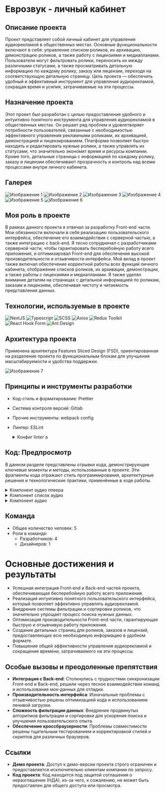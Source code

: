 # Еврозвук - личный кабинет

## Описание проекта

Проект представляет собой личный кабинет для управления аудиорекламой в общественных местах. Основные функциональности включают в себя: управление списком роликов, их архивацию, демонстрацию роликов, а также работу с лицензиями и медиапланами. Пользователи могут фильтровать ролики, переносить их между различными статусами, а также просматривать детальную информацию по каждому ролику, заказу или лицензии, переходя на соответствующую детальную страницу. Цель проекта — обеспечить удобный и эффективный инструмент для управления аудиорекламой, сокращая время и усилия, затрачиваемые на эти процессы.


## Назначение проекта

Этот проект был разработан с целью предоставления удобного и интуитивно понятного инструмента для управления аудиорекламой в общественных местах. Он решает ряд проблем и удовлетворяет потребности пользователей, связанные с необходимостью эффективного управления рекламными роликами, их архивацией, демонстрацией и лицензированием. Платформа позволяет быстро находить и редактировать нужные ролики, а также управлять их статусами, что значительно экономит время и ресурсы компании. Кроме того, детальные страницы с информацией по каждому ролику, заказу и лицензии обеспечивают прозрачность и контроль над всеми процессами внутри личного кабинета.


## Галерея

![Изображение 1](https://github.com/BrepeX/eurosound/blob/main/screen%201.png)
![Изображение 2](https://github.com/BrepeX/eurosound/blob/main/screen%202.png)
![Изображение 3](https://github.com/BrepeX/eurosound/blob/main/screen%203.png)
![Изображение 4](https://github.com/BrepeX/eurosound/blob/main/screen%204.png)
![Изображение 5](https://github.com/BrepeX/eurosound/blob/main/screen%205.png)
![Изображение 6](https://github.com/BrepeX/eurosound/blob/main/screen%206.png)

## Моя роль в проекте

В рамках данного проекта я отвечал за разработку Front-end части. Мои обязанности включали в себя реализацию пользовательского интерфейса, обеспечение его взаимодействия с серверной частью, а также интеграцию с back-end. Я тесно сотрудничал с разработчиками серверной части, чтобы гарантировать бесперебойную работу всего приложения, и оптимизировал Front-end для обеспечения высокой производительности и отзывчивости интерфейса. Мой вклад в проект также включал обеспечение корректной работы всех функций личного кабинета, отображение списков роликов, их архивации, демонстрации, а также работы с лицензиями и медиапланами. Я также уделял внимание деталям на страницах с детальной информацией по роликам, заказам и лицензиям, обеспечивая чистоту и читаемость представления данных.


## Технологии, используемые в проекте

  ![NextJS](https://img.shields.io/badge/-NextJS-black?style=for-the-badge&logo=next.js)
  ![Typescript](https://img.shields.io/badge/-Typescript-white?style=for-the-badge&logo=typescript)
  ![SCSS](https://img.shields.io/badge/-SCSS-pink?style=for-the-badge&logo=sass)
  ![Axios](https://img.shields.io/badge/-Axios-blue?style=for-the-badge)
  ![Redux Toolkit](https://img.shields.io/badge/-Redux_Toolkit-purple?style=for-the-badge&logo=redux)
  ![React Hook Form](https://img.shields.io/badge/-React_Hook_Form-blue?style=for-the-badge)
  ![Ant Design](https://img.shields.io/badge/-Ant_Design-blue?style=for-the-badge&logo=antdesign)

## Архитектура проекта

Применена архитектура Features Sliced Design (FSD), ориентированная на разделение проекта по функциональным блокам для улучшения масштабируемости и удобства поддержки.

![Изображение 7](https://github.com/BrepeX/eurosound/blob/main/screen%207.png)


## Принципы и инструменты разработки
- Код-стиль и форматирование: Prettier
- Система контроля версий: Gitlab
- Прочие инструменты: webpack config
- Линтер: ESLint
  <details>
  <summary>Конфиг linter`а</summary>
  
  ```javascript
  module.exports = {
    env: { browser: true, es2020: true, node: true },
    extends: [
      "eslint:recommended",
      "plugin:@typescript-eslint/recommended",
      "plugin:react-hooks/recommended",
      "@feature-sliced",
      "plugin:@next/next/recommended",
      "next",
    ],
    parser: "@typescript-eslint/parser",
    parserOptions: { ecmaVersion: "latest", sourceType: "module" },
    plugins: ["react-refresh"],
    rules: {
      "react-refresh/only-export-components": "off",
      "no-unused-vars": "off",
      "@typescript-eslint/no-unused-vars": [
        "error",
        { ignoreRestSiblings: true },
      ],
      "import/no-internal-modules": "off",
    },
    settings: {
      "import/resolver": {
        typescript: {
          alwaysTryTypes: true,
        },
      },
    },
  };
</details>

## Код: Предпросмотр

В данном разделе представлены отрывки кода, демонстрирующие ключевые моменты и методы, использованные в проекте. Эти фрагменты кода отражают стиль программирования, архитектурные решения и технологические практики, применённые в ходе работы.

<details>
  <summary>Компонент аудио плеера</summary>

  ```javascript
    import cs from "classnames";
    import Link from "next/link";
    import { FC, useCallback, useMemo } from "react";
    import { PlayPlayerIcon, PausePlayerIcon } from "@shared/images";
    import { useAudio } from "@shared/libs/audio";
    import { parseSecondsToInline } from "../../lib";
    import { ProgressLine } from "../progress-line/ProgressLine";
    import classes from "./PlayerControl.module.scss";
    
    interface IPlayerControlProps {
      src: string;
      id: number | string;
      title: string;
      link?: string;
      isHide?: boolean;
      className?: string;
    }
    
    export const PlayerControl: FC<IPlayerControlProps> = ({
      src,
      id,
      title,
      link,
      isHide = false,
      className,
    }) => {
      const audio = useAudio(src);
    
      const handlerProgressLine = useCallback(
        (time: number) => audio && audio.setCurrentTime(time),
        [audio],
      );
    
      const percent = useMemo(() => audio?.percent || 0, [audio]);
    
      if (!audio) return null;
    
      return (
        <div className={cs(classes.player, className)}>
          <button className={classes.actionButton} onClick={audio.actionsAudio}>
            {audio.playerState ? (
              <PlayPlayerIcon className={classes.icon} />
            ) : (
              <PausePlayerIcon className={classes.icon} />
            )}
          </button>
    
          <div className={classes.content}>
            <div className={classes.header}>
              <div className={classes.wrapperTitle}>
                {!isHide && (
                  <p className={classes.contentId}>
                    <span className={classes.selectedTitle}>ID</span>{" "}
                    <span>{id}</span>
                  </p>
                )}
    
                {link ? (
                  <Link href={link} className={cs(classes.title, classes.link)}>
                    {title}
                  </Link>
                ) : (
                  <h1 className={classes.title}>{title}</h1>
                )}
              </div>
    
              <p className={classes.passedTime}>
                {parseSecondsToInline(audio.currentTime, audio.duration)}
              </p>
            </div>
    
            <ProgressLine progress={percent} setValue={handlerProgressLine} />
          </div>
        </div>
      );
    };
  ```
  
</details>

<details>
  <summary>Компонент список аудио</summary>

  ```javascript
    import { FC } from "react";
    import { TrackItem } from "@features/clips";
    import { IResponseTracks } from "@shared/types";
    import classes from "./TracksList.module.scss";
    
    interface TracksListProps {
      tracks: IResponseTracks[];
    }
    
    export const TracksList: FC<TracksListProps> = ({ tracks }) => (
      <div className={classes.list}>
        {tracks.length === 0 && (
          <h1 className={classes.notFoundClips}>Ролики не найдены</h1>
        )}
        {tracks.map((track) => (
          <TrackItem className={classes.item} {...track} key={track.id} />
        ))}
      </div>
    );
  ```
</details>

<details>
  <summary>Компонент аудио</summary>

  ```javascript
    import cs from "classnames";
    import { FC, useCallback, useMemo } from "react";
    import {
      CustomCheckbox,
      selectedClips,
      deleteSelectedClip,
      addSelectClips,
    } from "@entities/selection-clips";
    import { PlayerControl } from "@entities/track";
    import { ArchiveIcon, DownloadIcon } from "@shared/images";
    import { useAppDispatch, useAppSelector } from "@shared/models";
    import { IResponseTracks } from "@shared/types";
    import { EnumVariants } from "@shared/types";
    import { ActionButton, InfoTag, StatusTag, VerticalLine } from "@shared/ui";
    import classes from "./TrackItem.module.scss";
    
    interface ITrackItemProps extends IResponseTracks {
      className?: string;
    }
    
    export const TrackItem: FC<ITrackItemProps> = ({
      title,
      id,
      categories,
      type,
      className,
    }) => {
      const { select, active } = useAppSelector(selectedClips);
      const dispatch = useAppDispatch();
    
      const categoriesList: string = useMemo(
        () => categories.map((category) => category.name).join(", "),
        [categories],
      );
    
      const checkTrackSelected: boolean = select.includes(id);
      const handleCheckboxClick = useCallback(() => {
        if (checkTrackSelected) {
          dispatch(deleteSelectedClip(id));
          return;
        }
    
        dispatch(addSelectClips(id));
      }, [checkTrackSelected, dispatch, id]);
    
      return (
        <div className={cs(classes.track, className)}>
          {active && (
            <CustomCheckbox
              checked={checkTrackSelected}
              className={classes.checkbox}
              onClick={handleCheckboxClick}
            />
          )}
          <div className={classes.wrapperPlayer}>
            <PlayerControl
              link={`/${id}`}
              title={title}
              id={id}
              src="https://media.geeksforgeeks.org/wp-content/uploads/20190625153922/frog.mp3"
            />
    
            <div className={classes.wrapperButtons}>
              <ActionButton className={classes.actionButton} Logo={ArchiveIcon} />
              <ActionButton className={classes.actionButton} Logo={DownloadIcon} />
            </div>
          </div>
    
          <div className={classes.tags}>
            <StatusTag className={classes.tag} variant={EnumVariants.primary}>
              В эфире
            </StatusTag>
    
            <StatusTag className={classes.tag}>В работе</StatusTag>
    
            <VerticalLine className={classes.line} />
    
            <InfoTag
              className={classes.infoTag}
              title="Тип ролика"
              description={type.name}
            />
    
            {categoriesList && (
              <>
                <VerticalLine className={classes.line} />
                <InfoTag
                  className={classes.infoTag}
                  title="Категория"
                  description={categoriesList}
                />
              </>
            )}
          </div>
        </div>
      );
    };
  ```
</details>

## Команда
- Общее количество человек: 5
- Роли в команде:
  - Разработчиков: 4
  - Дизайнеров: 1

# Основные достижения и результаты

- Успешная интеграция Front-end и Back-end частей проекта, обеспечивающая бесперебойную работу всего приложения.
- Реализация интуитивно понятного пользовательского интерфейса, который позволяет эффективно управлять аудиорекламой.
- Внедрение системы фильтрации и сортировки роликов, что значительно упрощает процесс поиска нужных данных.
- Оптимизация производительности Front-end части, гарантирующая быструю и отзывчивую работу приложения.
- Создание детальных страниц для роликов, заказов и лицензий, предоставляющих всю необходимую информацию в удобном формате.
- Повышение общей эффективности управления аудиорекламой и сокращение времени, затрачиваемого на эти процессы.


## Особые вызовы и преодоленные препятствия

- **Интеграция с Back-end**: Столкнулись с трудностями синхронизации Front-end и Back-end, решили через тесное взаимодействие команд и использование мок-данных для отладки.
- **Производительность интерфейса**: Изначальные проблемы с отзывчивостью решены оптимизацией кода и использованием ленивой загрузки.
- **Сложность фильтрации данных**: Внедрение продвинутых алгоритмов фильтрации и сортировки для ускорения поиска и улучшения пользовательского опыта.
- **Обеспечение кроссбраузерности**: Проблемы совместимости решены тщательным тестированием и корректировкой стилей и скриптов для различных браузеров.


## Ссылки

- **Демо проекта**: Доступ к демо-версии проекта строго ограничен и предоставляется исключительно клиентам компании по запросу.
- **Код проекта**: Код находится под защитой соглашения о неразглашении (НДА), из-за чего, к сожалению, не может быть предоставлен для общего доступа или просмотра.
